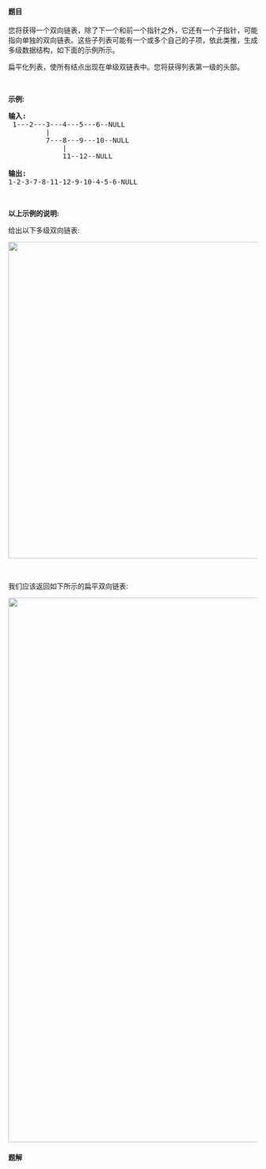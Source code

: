 #### 题目
<p>您将获得一个双向链表，除了下一个和前一个指针之外，它还有一个子指针，可能指向单独的双向链表。这些子列表可能有一个或多个自己的子项，依此类推，生成多级数据结构，如下面的示例所示。</p>

<p>扁平化列表，使所有结点出现在单级双链表中。您将获得列表第一级的头部。</p>

<p>&nbsp;</p>

<p><strong>示例:</strong></p>

<pre><strong>输入:</strong>
 1---2---3---4---5---6--NULL
         |
         7---8---9---10--NULL
             |
             11--12--NULL

<strong>输出:</strong>
1-2-3-7-8-11-12-9-10-4-5-6-NULL
</pre>

<p>&nbsp;</p>

<p><strong>以上示例的说明:</strong></p>

<p>给出以下多级双向链表:</p>

<pre><img src="https://assets.leetcode-cn.com/aliyun-lc-upload/uploads/2018/10/12/multilevellinkedlist.png" style="width: 640px;"></pre>

<p>&nbsp;</p>

<p>我们应该返回如下所示的扁平双向链表:</p>

<pre><img src="https://assets.leetcode-cn.com/aliyun-lc-upload/uploads/2018/10/12/multilevellinkedlistflattened.png" style="width: 1100px;"></pre>


 #### 题解